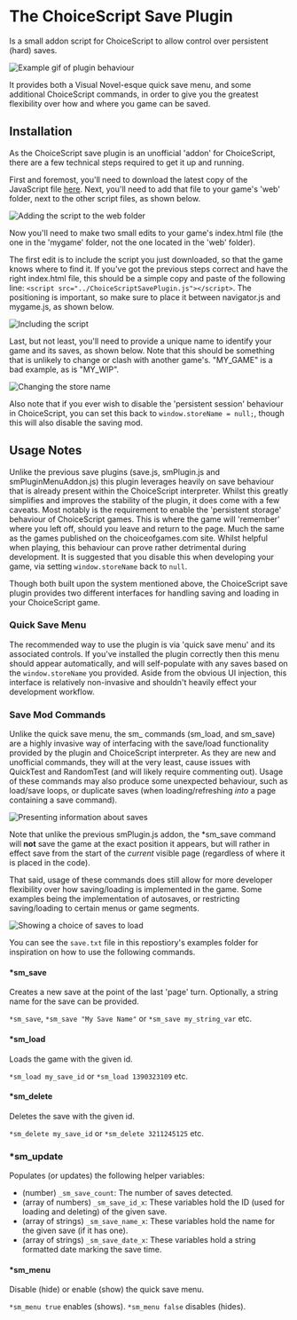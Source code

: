 # The ChoiceScript Save Plugin
Is a small addon script for ChoiceScript to allow control over persistent (hard) saves.

![Example gif of plugin behaviour](../assets/images/docs_loading.gif?raw=true)

It provides both a Visual Novel-esque quick save menu, and some additional ChoiceScript commands, in order to give you the greatest flexibility over how and where you game can be saved.

## Installation

As the ChoiceScript save plugin is an unofficial 'addon' for ChoiceScript, there are a few technical steps required to get it up and running.

First and foremost, you'll need to download the latest copy of the JavaScript file <a href="https://gist.githubusercontent.com/CareyJWilliams/b11b15f8636475023d78a7d9a16dea92/raw/f40b3ef996a422f378a6ed82a3cf9681aa48f204/ChoiceScriptSavePlugin.js" download>here</a>. Next, you'll need to add that file to your game's 'web' folder, next to the other script files, as shown below.

![Adding the script to the web folder](../assets/images/docs_web_folder.jpg?raw=true)

Now you'll need to make two small edits to your game's index.html file (the one in the 'mygame' folder, not the one located in the 'web' folder).

The first edit is to include the script you just downloaded, so that the game knows where to find it.
If you've got the previous steps correct and have the right index.html file, this should be a simple copy and paste of the following line:  ```<script src="../ChoiceScriptSavePlugin.js"></script>```. The positioning is important, so make sure to place it between navigator.js and mygame.js, as shown below. 

![Including the script](../assets/images/docs_include_script.jpg?raw=true)

Last, but not least, you'll need to provide a unique name to identify your game and its saves, as shown below. Note that this should be something that is unlikely to change or clash with another game's. "MY_GAME" is a bad example, as is "MY_WIP".

![Changing the store name](../assets/images/docs_store_name.jpg?raw=true)

 Also note that if you ever wish to disable the 'persistent session' behaviour in ChoiceScript, you can set this back to ```window.storeName = null;```, though this will also disable the saving mod. 

## Usage Notes

Unlike the previous save plugins (save.js, smPlugin.js and smPluginMenuAddon.js) this plugin leverages heavily on save behaviour that is already present within the ChoiceScript interpreter. Whilst this greatly simplifies and improves the stability of the plugin, it does come with a few caveats. Most notably is the requirement to enable the 'persistent storage' behaviour of ChoiceScript games. This is where the game will 'remember' where you left off, should you leave and return to the page. Much the same as the games published on the choiceofgames.com site. Whilst helpful when playing, this behaviour can prove rather detrimental during development. It is suggested that you disable this when developing your game, via setting ```window.storeName``` back to ```null```.

Though both built upon the system mentioned above, the ChoiceScript save plugin provides two different interfaces for handling saving and loading in your ChoiceScript game.

### Quick Save Menu
The recommended way to use the plugin is via 'quick save menu' and its associated controls.
If you've installed the plugin correctly then this menu should appear automatically, and will self-populate with any saves based on the ```window.storeName``` you provided. Aside from the obvious UI injection, this interface is relatively non-invasive and shouldn't heavily effect your development workflow. 

### Save Mod Commands
Unlike the quick save menu, the sm_ commands (sm_load, and sm_save) are a highly invasive way of interfacing with the save/load functionality provided by the plugin and ChoiceScript interpreter. As they are new and unofficial commands, they will at the very least, cause issues with QuickTest and RandomTest (and will likely require commenting out). Usage of these commands may also produce some unexpected behaviour, such as load/save loops, or duplicate saves (when loading/refreshing *into* a page containing a save command).

![Presenting information about saves](../assets/images/docs_cmd_example_1.jpg?raw=true)

Note that unlike the previous smPlugin.js addon, the \*sm_save command will **not** save the game at the exact position it appears, but will rather in effect save from the start of the *current* visible page (regardless of where it is placed in the code).

That said, usage of these commands does still allow for more developer flexibility over how saving/loading is implemented in the game. Some examples being the implementation of autosaves, or restricting saving/loading to certain menus or game segments.

![Showing a choice of saves to load](../assets/images/docs_cmd_example_2.jpg?raw=true)

You can see the ```save.txt``` file in this repostiory's examples folder for inspiration on how to use the following commands.

#### \*sm_save
Creates a new save at the point of the last 'page' turn. Optionally, a string name for the save can be provided.

```*sm_save```, ```*sm_save "My Save Name"``` or ```*sm_save my_string_var``` etc.

#### \*sm_load

Loads the game with the given id.

```*sm_load my_save_id``` or ```*sm_load 1390323109``` etc.

#### \*sm_delete

Deletes the save with the given id.

```*sm_delete my_save_id``` or ```*sm_delete 3211245125``` etc.

### \*sm_update

Populates (or updates) the following helper variables:

- (number) ```_sm_save_count```: The number of saves detected.
- (array of numbers) ```_sm_save_id_x```: These variables hold the ID (used for loading and deleting) of the given save.
- (array of strings) ```_sm_save_name_x```: These variables hold the name for the given save (if it has one).
- (array of strings) ```_sm_save_date_x```: These variables hold a string formatted date marking the save time.

#### \*sm_menu

Disable (hide) or enable (show) the quick save menu.

```*sm_menu true``` enables (shows).
```*sm_menu false``` disables (hides).

